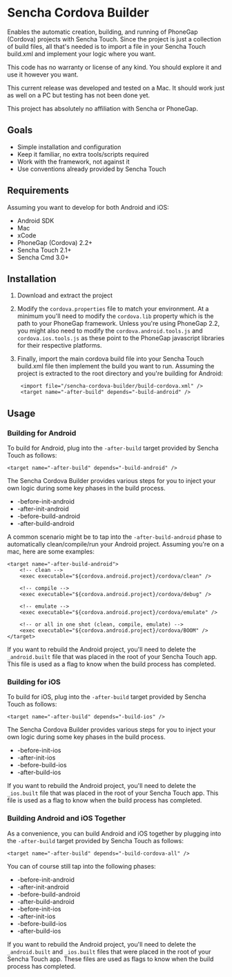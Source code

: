 Sencha Cordova Builder
======================

Enables the automatic creation, building, and running of PhoneGap (Cordova) projects with Sencha Touch. Since the project
is just a collection of build files, all that's needed is to import a file in your Sencha Touch build.xml and implement
your logic where you want.

This code has no warranty or license of any kind. You should explore it and use it however you want.

This current release was developed and tested on a Mac. It should work just as well on a PC but testing has not
been done yet.

This project has absolutely no affiliation with Sencha or PhoneGap.

Goals
-----

- Simple installation and configuration
- Keep it familiar, no extra tools/scripts required
- Work with the framework, not against it
- Use conventions already provided by Sencha Touch

Requirements
-----------

Assuming you want to develop for both Android and iOS:

- Android SDK
- Mac
- xCode
- PhoneGap (Cordova) 2.2+
- Sencha Touch 2.1+
- Sencha Cmd 3.0+

Installation
------------

1. Download and extract the project
2. Modify the `cordova.properties` file to match your environment. At a minimum you'll need to modify the `cordova.lib` property which is the path to your PhoneGap framework. Unless you're using PhoneGap 2.2, you might also need to modify the `cordova.android.tools.js` and `cordova.ios.tools.js` as these point to the PhoneGap javascript libraries for their respective platforms.
3. Finally, import the main cordova build file into your Sencha Touch build.xml file then implement the build you want to run. Assuming the project is extracted to the root directory and you're building for Android:

        <import file="/sencha-cordova-builder/build-cordova.xml" />
        <target name="-after-build" depends="-build-android" />

Usage
-----

### Building for Android

To build for Android, plug into the `-after-build` target provided by Sencha Touch as follows:

    <target name="-after-build" depends="-build-android" />

The Sencha Cordova Builder provides various steps for you to inject your own logic during some key phases in the build process.

- -before-init-android
- -after-init-android
- -before-build-android
- -after-build-android

A common scenario might be to tap into the `-after-build-android` phase to automatically clean/compile/run your Android project. Assuming you're on a mac, here are some examples:

    <target name="-after-build-android">
        <!-- clean -->
        <exec executable="${cordova.android.project}/cordova/clean" />

        <!-- compile -->
        <exec executable="${cordova.android.project}/cordova/debug" />

        <!-- emulate -->
        <exec executable="${cordova.android.project}/cordova/emulate" />

        <!-- or all in one shot (clean, compile, emulate) -->
        <exec executable="${cordova.android.project}/cordova/BOOM" />
    </target>
    
If you want to rebuild the Android project, you'll need to delete the `_android.built` file that was placed in the root
of your Sencha Touch app. This file is used as a flag to know when the build process has completed. 

### Building for iOS

To build for iOS, plug into the `-after-build` target provided by Sencha Touch as follows:

    <target name="-after-build" depends="-build-ios" />

The Sencha Cordova Builder provides various steps for you to inject your own logic during some key phases in the build process.

- -before-init-ios
- -after-init-ios
- -before-build-ios
- -after-build-ios

If you want to rebuild the Android project, you'll need to delete the `_ios.built` file that was placed in the root
of your Sencha Touch app. This file is used as a flag to know when the build process has completed. 

### Building Android and iOS Together

As a convenience, you can build Android and iOS together by plugging into the `-after-build` target provided by Sencha Touch as follows:

    <target name="-after-build" depends="-build-cordova-all" />

You can of course still tap into the following phases:

- -before-init-android
- -after-init-android
- -before-build-android
- -after-build-android
- -before-init-ios
- -after-init-ios
- -before-build-ios
- -after-build-ios

If you want to rebuild the Android project, you'll need to delete the `_android.built` and `_ios.built` files that were placed in the root
of your Sencha Touch app. These files are used as flags to know when the build process has completed. 









